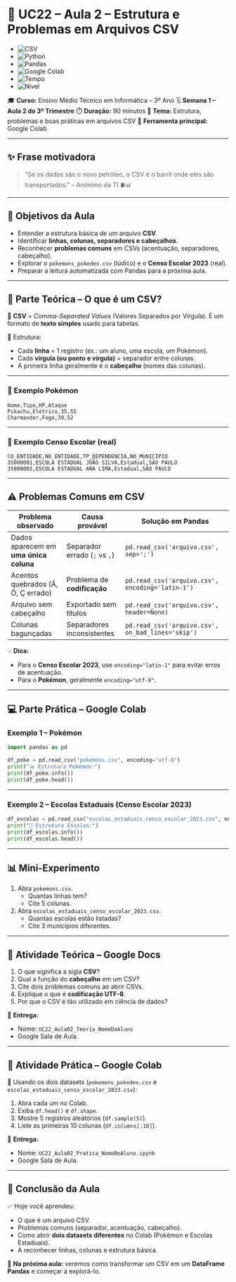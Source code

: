 # 📘 UC22 – Aula 2 – Estrutura e Problemas em Arquivos CSV

- ![CSV](https://img.shields.io/badge/Formato-CSV-orange?logo=file)
- ![Python](https://img.shields.io/badge/Python-3.11+-blue?logo=python&logoColor=white)
- ![Pandas](https://img.shields.io/badge/Pandas-Data%20Analysis-green?logo=pandas)
- ![Google Colab](https://img.shields.io/badge/Google%20Colab-Notebook-yellow?logo=googlecolab)
- ![Tempo](https://img.shields.io/badge/Dura%C3%A7%C3%A3o-90%20min-red)
- ![Nível](https://img.shields.io/badge/N%C3%ADvel-Iniciante%E2%9E%9CIntermedi%C3%A1rio-purple)

🎓 **Curso:** Ensino Médio Técnico em Informática – 3º Ano
🗓️ **Semana 1 – Aula 2 do 3º Trimestre**
⏱️ **Duração:** 90 minutos
📍 **Tema:** Estrutura, problemas e boas práticas em arquivos CSV
🐍 **Ferramenta principal:** Google Colab

------

## ✨ Frase motivadora

> “Se os dados são o novo petróleo, o CSV é o barril onde eles são transportados.” – Anônimo da TI ⛽📊

------

## 🎯 Objetivos da Aula

- Entender a estrutura básica de um arquivo **CSV**.
- Identificar **linhas, colunas, separadores e cabeçalhos**.
- Reconhecer **problemas comuns** em CSVs (acentuação, separadores, cabeçalho).
- Explorar o `pokemons_pokedex.csv` (lúdico) e o **Censo Escolar 2023** (real).
- Preparar a leitura automatizada com Pandas para a próxima aula.

------

## 🧠 Parte Teórica – O que é um CSV?

📖 **CSV** = *Comma-Separated Values* (Valores Separados por Vírgula).
 É um formato de **texto simples** usado para tabelas.

📌 Estrutura:

- Cada **linha** = 1 registro (ex.: um aluno, uma escola, um Pokémon).
- Cada **vírgula (ou ponto e vírgula)** = separador entre colunas.
- A primeira linha geralmente é o **cabeçalho** (nomes das colunas).

------

### 🔹 Exemplo Pokémon

```csv
Nome,Tipo,HP,Ataque
Pikachu,Elétrico,35,55
Charmander,Fogo,39,52
```

------

### 🔹 Exemplo Censo Escolar (real)

```csv
CO_ENTIDADE,NO_ENTIDADE,TP_DEPENDENCIA,NO_MUNICIPIO
35000001,ESCOLA ESTADUAL JOÃO SILVA,Estadual,SÃO PAULO
35000002,ESCOLA ESTADUAL ANA LIMA,Estadual,SÃO PAULO
```

------

## ⚠️ Problemas Comuns em CSV

| Problema observado                     | Causa provável                | Solução em Pandas                                 |
| -------------------------------------- | ----------------------------- | ------------------------------------------------- |
| Dados aparecem em **uma única coluna** | Separador errado (`;` vs `,`) | `pd.read_csv('arquivo.csv', sep=';')`             |
| Acentos quebrados (Ã, Õ, Ç errado)     | Problema de **codificação**   | `pd.read_csv('arquivo.csv', encoding='latin-1')`  |
| Arquivo sem cabeçalho                  | Exportado sem títulos         | `pd.read_csv('arquivo.csv', header=None)`         |
| Colunas bagunçadas                     | Separadores inconsistentes    | `pd.read_csv('arquivo.csv', on_bad_lines='skip')` |

💡 **Dica:**

- Para o **Censo Escolar 2023**, use `encoding="latin-1"` para evitar erros de acentuação.
- Para o **Pokémon**, geralmente `encoding="utf-8"`.

------

## 💻 Parte Prática – Google Colab

### Exemplo 1 – Pokémon

```python
import pandas as pd

df_poke = pd.read_csv("pokemons.csv", encoding="utf-8")
print("📊 Estrutura Pokémon:")
print(df_poke.info())
print(df_poke.head())
```

------

### Exemplo 2 – Escolas Estaduais (Censo Escolar 2023)

```python
df_escolas = pd.read_csv("escolas_estaduais_censo_escolar_2023.csv", encoding="latin-1", sep=",")
print("🏫 Estrutura Escolas:")
print(df_escolas.info())
print(df_escolas.head())
```

------

## 📊 Mini-Experimento

1. Abra `pokemons.csv`.
   - Quantas linhas tem?
   - Cite 5 colunas.
2. Abra `escolas_estaduais_censo_escolar_2023.csv`.
   - Quantas escolas estão listadas?
   - Cite 3 municípios diferentes.

------

## 💬 Atividade Teórica – Google Docs

1. O que significa a sigla **CSV**?
2. Qual a função do **cabeçalho** em um CSV?
3. Cite dois problemas comuns ao abrir CSVs.
4. Explique o que é **codificação UTF-8**.
5. Por que o CSV é tão utilizado em ciência de dados?

📌 **Entrega:**

- Nome: `UC22_Aula02_Teoria_NomeDoAluno`
- Google Sala de Aula.

------

## 🧩 Atividade Prática – Google Colab

📌 Usando os dois datasets (`pokemons_pokedex.csv` e `escolas_estaduais_censo_escolar_2023.csv`):

1. Abra cada um no Colab.
2. Exiba `df.head()` e `df.shape`.
3. Mostre 5 registros aleatórios (`df.sample(5)`).
4. Liste as primeiras 10 colunas (`df.columns[:10]`).

📌 **Entrega:**

- Nome: `UC22_Aula02_Pratica_NomeDoAluno.ipynb`
- Google Sala de Aula.

------

## 📎 Conclusão da Aula

✅ Hoje você aprendeu:

- O que é um arquivo CSV.
- Problemas comuns (separador, acentuação, cabeçalho).
- Como abrir **dois datasets diferentes** no Colab (Pokémon e Escolas Estaduais).
- A reconhecer linhas, colunas e estrutura básica.

🔮 **Na próxima aula:** veremos como transformar um CSV em um **DataFrame Pandas** e começar a explorá-lo.
